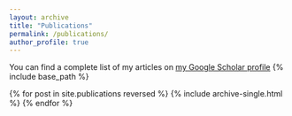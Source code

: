 ```yaml
---
layout: archive
title: "Publications"
permalink: /publications/
author_profile: true
---
```


You can find a complete list of my articles on [my Google Scholar profile](https://scholar.google.com/citations?user=BYOREdwAAAAJ&hl=en)
{% include base_path %}

<!--{% if author.googlescholar %}-->

<!--{% endif %}-->


{% for post in site.publications reversed %}
  {% include archive-single.html %}
{% endfor %}
